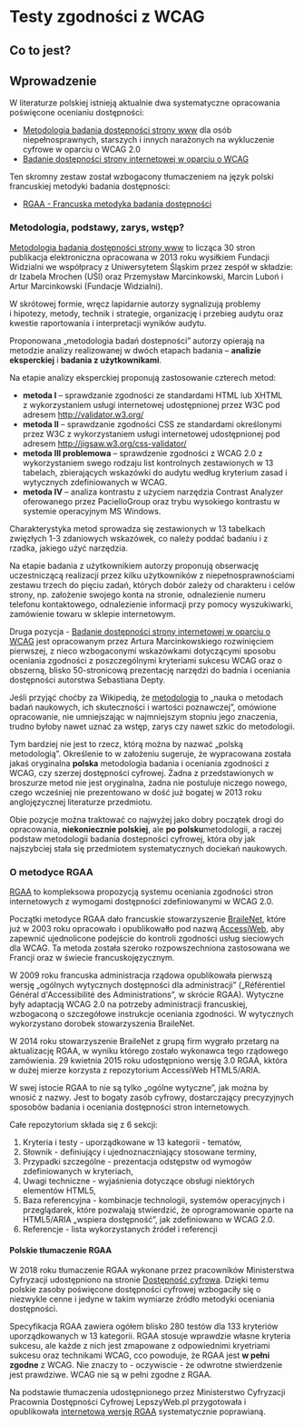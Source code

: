 # Testy zgodności z WCAG

## Co to jest?


## Wprowadzenie
W literaturze polskiej istnieją aktualnie dwa systematyczne opracowania poświęcone ocenianiu dostępności:

- [Metodologia badania dostępności strony www](http://www.pad.widzialni.org/index.php?p=new&idg=mg,12&id=637) dla osób niepełnosprawnych, starszych i innych narażonych na wykluczenie cyfrowe w oparciu o WCAG 2.0
- [Badanie dostępności strony internetowej w oparciu o WCAG](http://www.widzialni.org/badanie-dostepnosci-strony-www-w-oparciu-o-wcag,new,mg,5,254)

Ten skromny zestaw został wzbogacony tłumaczeniem na język polski francuskiej metodyki badania dostępności:

- [RGAA - Francuska metodyka badania dostępności](https://www.gov.pl/web/dostepnosc-cyfrowa/francuska-metodyka-badania-dostepnosci-rgaa)

### Metodologia, podstawy, zarys, wstęp?

[Metodologia badania dostępności strony www](http://www.pad.widzialni.org/index.php?p=new&idg=mg,12&id=637) to licząca 30 stron publikacja elektroniczna opracowana w 2013 roku wysiłkiem Fundacji Widzialni we współpracy z Uniwersytetem Śląskim przez zespół w składzie: dr Izabela Mrochen (UŚl) oraz Przemysław Marcinkowski, Marcin Luboń i Artur Marcinkowski (Fundacje Widzialni). 

W skrótowej formie, wręcz lapidarnie autorzy sygnalizują problemy i hipotezy, metody, technik i strategie, organizację i przebieg audytu oraz kwestie raportowania i interpretacji wyników audytu. 

Proponowana „metodologia badań dostepności” autorzy opierają na metodzie analizy realizowanej w dwóch etapach badania – **analizie eksperckiej** i **badania z użytkownikami**. 

Na etapie analizy eksperckiej proponują zastosowanie czterech metod: 

- **metoda I** – sprawdzanie zgodności ze standardami HTML lub XHTML z wykorzystaniem usługi internetowej udostępnionej przez W3C pod adresem http://validator.w3.org/
- **metoda II** – sprawdzanie zgodności CSS ze standardami określonymi przez W3C z wykorzystaniem usługi internetowej udostępnionej pod adresem http://jigsaw.w3.org/css-validator/  
- **metoda III problemowa** – sprawdzenie zgodności z WCAG 2.0 z wykorzystaniem swego rodzaju list kontrolnych zestawionych w 13 tabelach, zbierających wskazówki do audytu według kryterium zasad i wytycznych zdefiniowanych w WCAG.
- **metoda IV** – analiza kontrastu z użyciem narzędzia Contrast Analyzer oferowanego przez PacielloGroup oraz trybu wysokiego kontrastu w systemie operacyjnym MS Windows.      

Charakterystyka metod sprowadza się zestawionych w 13 tabelkach zwięzłych 1-3 zdaniowych wskazówek, co należy poddać badaniu i z rzadka, jakiego użyć narzędzia.

Na etapie badania z użytkownikiem autorzy proponują obserwację uczestniczącą realizacji przez kilku użytkowników z niepełnosprawnościami zestawu  trzech do pięciu zadań, których dobór zależy od charakteru i celów strony, np. założenie swojego konta na stronie, odnalezienie numeru telefonu kontaktowego, odnalezienie informacji przy pomocy wyszukiwarki, zamówienie towaru w sklepie internetowym.

Druga pozycja - [Badanie dostępności strony internetowej w oparciu o WCAG](http://www.widzialni.org/badanie-dostepnosci-strony-www-w-oparciu-o-wcag,new,mg,5,254) jest opracowanym przez Artura Marcinkowskiego rozwinięciem pierwszej, z nieco wzbogaconymi wskazówkami dotyczącymi sposobu oceniania zgodności z poszczególnymi kryteriami sukcesu WCAG oraz o obszerną, blisko 50-stronicową prezentację narzędzi do badnia i oceniania dostępności autorstwa Sebastiana Depty. 

Jeśli przyjąć choćby za Wikipedią, że [metodologia](https://pl.wikipedia.org/wiki/Metodologia) to „nauka o metodach badań naukowych, ich skuteczności i wartości poznawczej”, omówione opracowanie, nie umniejszając w najmniejszym stopniu jego znaczenia, trudno byłoby nawet uznać za wstęp, zarys czy nawet szkic do metodologii. 

Tym bardziej nie jest to rzecz, którą można by nazwać „polską metodologią”. Określenie to w założeniu sugeruje, że wypracowana została jakaś oryginalna **polska** metodologia badania i oceniania zgodności z WCAG, czy szerzej dostępności cyfrowej. Żadna z przedstawionych w broszurze metod nie jest oryginalna, żadna nie postuluje niczego nowego, czego wcześniej nie prezentowano w dość już bogatej w 2013 roku anglojęzycznej literaturze przedmiotu.

Obie pozycje można traktować co najwyżej jako dobry początek drogi do opracowania, **niekoniecznie polskiej**, ale **po polsku**metodologii, a raczej podstaw metodologii badania dostepności cyfrowej, która oby jak najszybciej stała się przedmiotem systematycznych dociekań naukowych.

### O metodyce RGAA
[RGAA](https://www.gov.pl/web/dostepnosc-cyfrowa/francuska-metodyka-badania-dostepnosci-rgaa) to kompleksowa propozycją systemu oceniania zgodności stron internetowych z wymogami dostępności zdefiniowanymi w WCAG 2.0. 

Początki metodyce RGAA dało francuskie stowarzyszenie [BraileNet](https://www.braillenet.org/), które już w 2003 roku opracowało i opublikowałło pod nazwą [AccessiWeb](https://www.braillenet.org/accessibilite-numerique/cadre-technique/), aby zapewnić ujednolicone podejście do kontroli zgodności usług sieciowych dla WCAG. Ta metoda została szeroko rozpowszechniona zastosowana we Francji oraz w świecie francuskojęzycznym.

W 2009 roku francuska administracja rządowa opublikowała pierwszą wersję „ogólnych wytycznych dostępności dla administracji” („Référentiel Général d'Accessibilité des Administrations”, w skrócie RGAA). Wytyczne były adaptacją WCAG 2.0 na potrzeby administracji francuskiej, wzbogaconą o szczegółowe instrukcje oceniania zgodności. W wytycznych wykorzystano dorobek stowarzyszenia BraileNet.

W 2014 roku stowarzyszenie BraileNet z grupą firm wygrało przetarg na aktualizację RGAA, w wyniku którego zostało wykonawca tego rządowego zamówienia. 29 kwietnia 2015 roku udostępniono wersję 3.0 RGAA, kktóra w dużej mierze korzysta z repozytorium AccessiWeb HTML5/ARIA.   

W swej istocie RGAA to nie są tylko „ogólne wytyczne”, jak można by wnosić z nazwy. Jest to bogaty zasób cyfrowy, dostarczający precyzyjnych sposobów badania i oceniania dostępności stron internetowych.

Całe repozytorium składa się z 6 sekcji:

1. Kryteria i testy - uporządkowane w 13 kategorii - tematów,
2. Słownik - definiujący i ujednoznaczniający stosowane terminy,
3. Przypadki szczególne - prezentacja odstępstw od wymogów zdefiniowanych w kryteriach,
4. Uwagi techniczne - wyjaśnienia dotyczące obsługi niektórych elementów HTML5,
5. Baza referencyjna - kombinacje technologii, systemów operacyjnych i przeglądarek, które pozwalają stwierdzić, że oprogramowanie oparte na HTML5/ARIA „wspiera dostępność”, jak zdefiniowano w WCAG 2.0.
6. Referencje - lista wykorzystanych źródeł i referencji

#### Polskie tłumaczenie RGAA 

W 2018 roku tłumaczenie RGAA wykonane przez pracowników Ministerstwa Cyfryzacji udostępniono na stronie [Dostępność cyfrowa](https://www.gov.pl/web/dostepnosc-cyfrowa/francuska-metodyka-badania-dostepnosci-rgaa). Dzięki temu polskie zasoby poświęcone dostępności cyfrowej wzbogaciły się o niezwykle cenne i jedyne w takim wymiarze źródło metodyki oceniania dostępności.

Specyfikacja RGAA zawiera ogółem blisko 280 testów dla 133 kryteriów uporządkowanych w 13 kategorii. RGAA stosuje wprawdzie własne kryteria sukcesu, ale każde z nich jest zmapowane z odpowiednimi kryetriami sukcesu oraz technikami WCAG, cco powoduje, że RGAA jest **w pełni zgodne** z WCAG. Nie znaczy to - oczywiscie - że odwrotne stwierdzenie jest prawdziwe. WCAG nie są w pełni zgodne z RGAA.

Na podstawie tłumaczenia udostępnionego przez Ministerstwo Cyfryzacji Pracownia Dostępności Cyfrowej LepszyWeb.pl przygotowała i opublikowała [internetową wersję RGAA](https://rgaa.lepszyweb.pl) systematycznie poprawianą.
   








